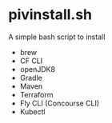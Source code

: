 # pivinstall.sh

A simple bash script to install 
- brew
- CF CLI
- openJDK8
- Gradle
- Maven
- Terraform
- Fly CLI (Concourse CLI)
- Kubectl
